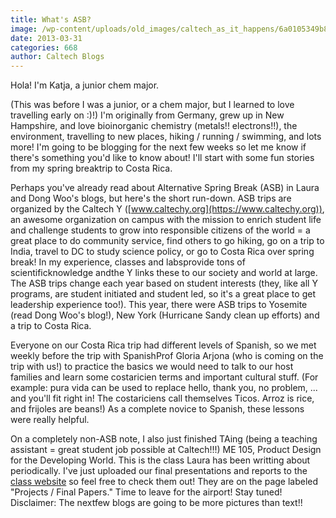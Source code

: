 ```yaml
---
title: What's ASB?
image: /wp-content/uploads/old_images/caltech_as_it_happens/6a0105349b8251970b017ee9e0f631970d.jpg
date: 2013-03-31
categories: 668
author: Caltech Blogs
---
```


Hola! I'm Katja, a junior chem major.

(This was before I was a junior, or a chem major, but I learned to love travelling early on :)!)
I'm originally from Germany, grew up in New Hampshire, and love bioinorganic chemistry (metals!! electrons!!), the environment, travelling to new places, hiking / running / swimming, and lots more! I'm going to be blogging for the next few weeks so let me know if there's something you'd like to know about! I'll start with some fun stories from my spring breaktrip to Costa Rica.

Perhaps you've already read about Alternative Spring Break (ASB) in Laura and Dong Woo's blogs, but here's the short run-down. ASB trips are organized by the Caltech Y ([www.caltechy.org](https://www.caltechy.org)), an awesome organization on campus with the mission to enrich student life and challenge students to grow into responsible citizens of the world = a great place to do community service, find others to go hiking, go on a trip to India, travel to DC to study science policy, or go to Costa Rica over spring break! In my experience, classes and labsprovide tons of scientificknowledge andthe Y links these to our society and world at large. The ASB trips change each year based on student interests (they, like all Y programs, are student initiated and student led, so it's a great place to get leadership experience too!). This year, there were ASB trips to Yosemite (read Dong Woo's blog!), New York (Hurricane Sandy clean up efforts) and a trip to Costa Rica.

Everyone on our Costa Rica trip had different levels of Spanish, so we met weekly before the trip with SpanishProf Gloria Arjona (who is coming on the trip with us!) to practice the basics we would need to talk to our host families and learn some costaricien terms and important cultural stuff. (For example: pura vida can be used to replace hello, thank you, no problem, ... and you'll fit right in! The costariciens call themselves Ticos. Arroz is rice, and frijoles are beans!) As a complete novice to Spanish, these lessons were really helpful.

On a completely non-ASB note, I also just finished TAing (being a teaching assistant = great student job possible at Caltech!!!) ME 105, Product Design for the Developing World. This is the class Laura has been writting about periodically. I've just uploaded our final presentations and reports to the [class website](https://www.pickar.caltech.edu/me105/index.html) so feel free to check them out! They are on the page labeled "Projects / Final Papers."
Time to leave for the airport! Stay tuned!
Disclaimer: The nextfew blogs are going to be more pictures than text!!
